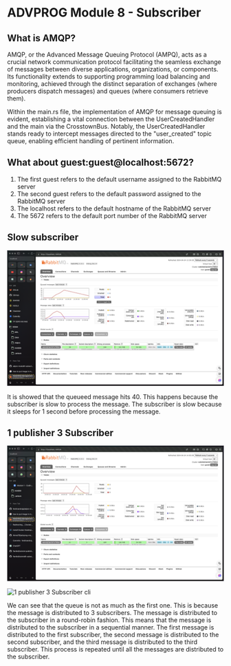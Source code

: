 # ADVPROG Module 8 - Subscriber

## What is AMQP?

AMQP, or the Advanced Message Queuing Protocol (AMPQ), acts as a crucial network communication protocol facilitating the seamless exchange of messages between diverse applications, organizations, or components. Its functionality extends to supporting programming load balancing and monitoring, achieved through the distinct separation of exchanges (where producers dispatch messages) and queues (where consumers retrieve them).

Within the main.rs file, the implementation of AMQP for message queuing is evident, establishing a vital connection between the UserCreatedHandler and the main via the CrosstownBus. Notably, the UserCreatedHandler stands ready to intercept messages directed to the "user_created" topic queue, enabling efficient handling of pertinent information.

## What about guest:guest@localhost:5672?

1. The first guest refers to the default username assigned to the RabbitMQ server
2. The second guest refers to the default password assigned to the RabbitMQ server
3. The localhost refers to the default hostname of the RabbitMQ server
4. The 5672 refers to the default port number of the RabbitMQ server

## Slow subscriber
![Slow Subscriber](image/slow_subscriber.png)

It is showed that the queueed message hits 40. This happens because the subscriber is slow to process the message. The subscriber is slow because it sleeps for 1 second before processing the message.


## 1 publisher 3 Subscriber
![1 publisher 3 Subscriber](image/1_publisher_3_subscriber.png)

![1 publisher 3 Subscriber cli](image/1_publisher_3_subscriber_2.png)

We can see that the queue is not as much as the first one. This is because the message is distributed to 3 subscribers. The message is distributed to the subscriber in a round-robin fashion. This means that the message is distributed to the subscriber in a sequential manner. The first message is distributed to the first subscriber, the second message is distributed to the second subscriber, and the third message is distributed to the third subscriber. This process is repeated until all the messages are distributed to the subscriber.
